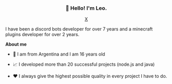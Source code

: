 <h3 align="center">👋 Hello! I'm Leo.</h3>

<p align="center">
  <a href="Discord: Relvhx"</a>
  <a href="https://twitter.com/Relvhx">X</a>
</p>

I have been a discord bots developer for over 7 years and a minecraft plugins developer for over 2 years.

**About me**

- 🧠 I am from Argentina and I am 16 years old

- 📈 I developed more than 20 successful projects (node.js and java)

- ❤️ I always give the highest possible quality in every project I have to do.
